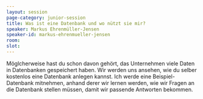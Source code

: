 ```yaml
---
layout: session
page-category: junior-session
title: Was ist eine Datenbank und wo nützt sie mir?
speaker: Markus Ehrenmüller-Jensen
speaker-id: markus-ehrenmueller-jensen
room: 
slot: 
---
```


Möglcherweise hast du schon davon gehört, das Unternehmen viele Daten in Datenbanken gespeichert haben. Wir werden uns ansehen, wie du selber kostenlos eine Datenbank anlegen kannst. Ich werde eine Beispiel-Datenbank mitnehmen, anhand derer wir lernen werden, wie wir Fragen an die Datenbank stellen müssen, damit wir passende Antworten bekommen.